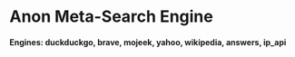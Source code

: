 # Anon Meta-Search Engine
#### Engines: duckduckgo, brave, mojeek, yahoo, wikipedia, answers, ip_api
